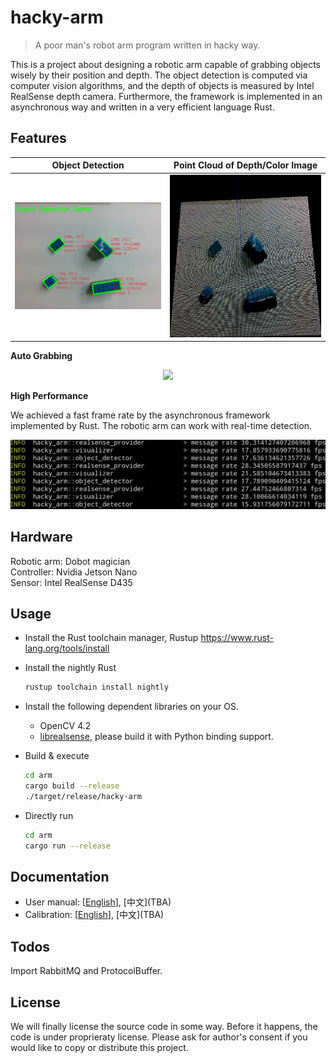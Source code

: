 # hacky-arm

> A poor man's robot arm program written in hacky way.

This is a project about designing a robotic arm capable of
grabbing objects wisely by their position and depth.
The object detection is computed via computer vision algorithms,
and the depth of objects is measured by Intel RealSense depth camera.
Furthermore, the framework is implemented in an asynchronous way and written
in a very efficient language Rust.

## Features

| Object Detection |  Point Cloud of Depth/Color Image|
| - | - |
| <img src="./docs/pics/detection-on-bricks.png" width=360/> | <img src="./docs/pics/point-cloud-1.png" width=360 height=260/> |

**Auto Grabbing**

<p align="center">
    <img src="./docs/pics/demo.gif" width=480/>
</p>

**High Performance**

We achieved a fast frame rate by the asynchronous framework implemented by Rust.
The robotic arm can work with real-time detection.

![](./docs/pics/fps-1.png)

## Hardware

Robotic arm: Dobot magician<br>
Controller: Nvidia Jetson Nano<br>
Sensor: Intel RealSense D435

## Usage

* Install the Rust toolchain manager, Rustup
    https://www.rust-lang.org/tools/install

* Install the nightly Rust
    ```bash
    rustup toolchain install nightly
    ```

* Install the following dependent libraries on your OS.
    * OpenCV 4.2
    * [librealsense](https://github.com/IntelRealSense/librealsense), please build it with Python binding support.

* Build & execute
    ```bash
    cd arm
    cargo build --release
    ./target/release/hacky-arm
    ```

* Directly run
    ```bash
    cd arm
    cargo run --release
    ```

## Documentation

* User manual: \[[English](https://jerry73204.github.io/hacky-arm/manual.html)\], \[中文\](TBA)
* Calibration: \[[English](https://jerry73204.github.io/hacky-arm/calibration.html)\], \[中文\](TBA)


## Todos

Import RabbitMQ and ProtocolBuffer.

## License

We will finally license the source code in some way. Before it happens, the code is under proprieraty license. Please ask for author's consent if you would like to copy or distribute this project.
